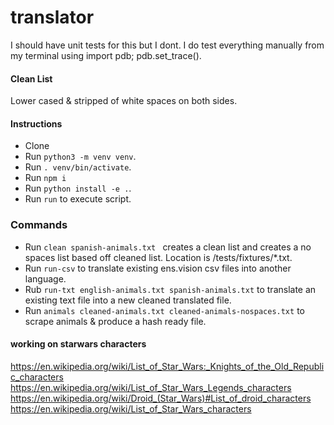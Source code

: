 # translator

I should have unit tests for this but I dont.
I do test everything manually from my terminal using import pdb; pdb.set_trace().

#### Clean List
Lower cased & stripped of white spaces on both sides.

#### Instructions
- Clone
- Run `python3 -m venv venv`.
- Run `. venv/bin/activate`.
- Run `npm i`
- Run `python install -e .`.
- Run `run` to execute script.

### Commands
- Run `clean spanish-animals.txt ` creates a clean list and creates a no spaces list based off cleaned list. Location is /tests/fixtures/*.txt.
- Run `run-csv` to translate existing ens.vision csv files into another language.
- Rub `run-txt english-animals.txt spanish-animals.txt` to translate an existing text file into a new cleaned translated file.
- Run `animals cleaned-animals.txt cleaned-animals-nospaces.txt` to scrape animals & produce a hash ready file.


#### working on starwars characters
https://en.wikipedia.org/wiki/List_of_Star_Wars:_Knights_of_the_Old_Republic_characters
https://en.wikipedia.org/wiki/List_of_Star_Wars_Legends_characters
https://en.wikipedia.org/wiki/Droid_(Star_Wars)#List_of_droid_characters
https://en.wikipedia.org/wiki/List_of_Star_Wars_characters
